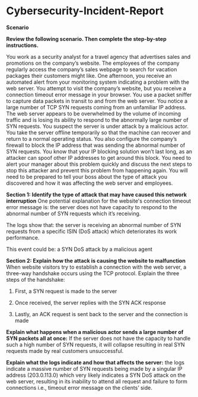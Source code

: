 # Cybersecurity-Incident-Report

**Scenario**

**Review the following scenario. Then complete the step-by-step instructions.**

You work as a security analyst for a travel agency that advertises sales and promotions on the company’s website. The employees of the company regularly access the company’s sales webpage to search for vacation packages their customers might like. 
One afternoon, you receive an automated alert from your monitoring system indicating a problem with the web server. You attempt to visit the company’s website, but you receive a connection timeout error message in your browser.
You use a packet sniffer to capture data packets in transit to and from the web server. You notice a large number of TCP SYN requests coming from an unfamiliar IP address. The web server appears to be overwhelmed by the volume of incoming traffic and is losing its ability to respond to the abnormally large number of SYN requests. You suspect the server is under attack by a malicious actor.
You take the server offline temporarily so that the machine can recover and return to a normal operating status. You also configure the company’s firewall to block the IP address that was sending the abnormal number of SYN requests. You know that your IP blocking solution won’t last long, as an attacker can spoof other IP addresses to get around this block. You need to alert your manager about this problem quickly and discuss the next steps to stop this attacker and prevent this problem from happening again. You will need to be prepared to tell your boss about the type of attack you discovered and how it was affecting the web server and employees.


**Section 1: Identify the type of attack that may have caused this network interruption**
One potential explanation for the website's connection timeout error message is: the server does not have capacity to respond to the abnormal number of SYN requests which it’s receiving.

The logs show that: the server is receiving an abnormal number of SYN requests from a specific ISIN (DoS attack) which deteriorates its work performance.

This event could be: a SYN DoS attack by a malicious agent


**Section 2: Explain how the attack is causing the website to malfunction**
When website visitors try to establish a connection with the web server, a three-way handshake occurs using the TCP protocol. Explain the three steps of the handshake:
1. First, a SYN request is made to the server

2. Once received, the server replies with the SYN ACK response

3. Lastly, an ACK request is sent back to the server and the connection is made

**Explain what happens when a malicious actor sends a large number of SYN packets all at once:** If the server does not have the capacity to handle such a high number of SYN requests, it will collapse resulting in real SYN requests made by real customers unsuccessful.

**Explain what the logs indicate and how that affects the server:** the logs indicate a massive number of SYN requests being made by a singular IP address (203.0.113.0) which very likely indicates a SYN DoS attack on the web server, resulting in its inability to attend all request and failure to form connections i.e., timeout error message on the clients’ side.

